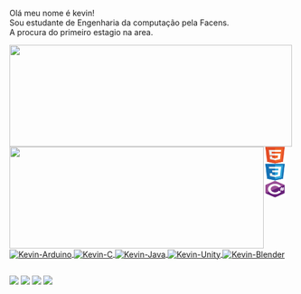 Olá meu nome é kevin!<br>
Sou estudante de Engenharia da computação pela Facens.<br>
A procura do primeiro estagio na area.

<div>
  <a href="https://github.com/ChristopherKevin7">
  <img align="left" width="500" height="180em" src="https://github-readme-stats.vercel.app/api?username=ChristopherKevin7&show_icons=true&theme=tokyonight&include_all_commits=true&count_private=true&border_radius=15"/>
  <img align="left" width="450" height="180em" src="https://github-readme-stats.vercel.app/api/top-langs/?username=ChristopherKevin7&layout=compact&langs_count=7&title_color=DC143C&bg_color=DEG,000000,363636,000000&border_color=8A2BE2&border_radius=15"/>
</div>
<div style="display: inline_block">
  
  <img align="center" alt="Kevin-HTML" height="30" width="40" src="https://raw.githubusercontent.com/devicons/devicon/master/icons/html5/html5-original.svg">
  <img align="center" alt="Kevin-CSS" height="30" width="40" src="https://raw.githubusercontent.com/devicons/devicon/master/icons/css3/css3-original.svg">
  <img align="center" alt="Kevin-Csharp" height="30" width="40" src="https://raw.githubusercontent.com/devicons/devicon/master/icons/csharp/csharp-original.svg">
  <img align="center" alt="Kevin-Arduino" height="30" width="40" src="https://cdn.jsdelivr.net/gh/devicons/devicon/icons/arduino/arduino-original.svg" />
  <img align="center" alt="Kevin-C" height="30" width="40" src="https://cdn.jsdelivr.net/gh/devicons/devicon/icons/c/c-original.svg" />
  <img align="center" alt="Kevin-Java" height="30" width="40" src="https://cdn.jsdelivr.net/gh/devicons/devicon/icons/java/java-original.svg" />
  <img align="center" alt="Kevin-Unity" height="30" width="40" src="https://cdn.jsdelivr.net/gh/devicons/devicon/icons/unity/unity-original.svg" />
  <img align="center" alt="Kevin-Blender" height="30" width="40" src="https://cdn.jsdelivr.net/gh/devicons/devicon/icons/blender/blender-original.svg" />
</div>
  
  ##
 
<div> 
  <a href="https://instagram.com/kevincosta713" target="_blank"><img src="https://img.shields.io/badge/-Instagram-%23E4405F?style=for-the-badge&logo=instagram&logoColor=white" target="_blank"></a>
  <a href = "mailto:christopherkevin78@gmail.com"><img src="https://img.shields.io/badge/-Gmail-%23333?style=for-the-badge&logo=gmail&logoColor=white" target="_blank"></a>
  <a href="https://www.linkedin.com/in/christopher-kevin-costa-765582224/" target="_blank"><img src="https://img.shields.io/badge/-LinkedIn-%230077B5?style=for-the-badge&logo=linkedin&logoColor=white" target="_blank"></a> 
 <a href="https://wa.me/5511949663491>" target="_blank"><img src="https://img.shields.io/badge/WhatsApp-25D366?style=for-the-badge&logo=whatsapp&logoColor=white"><a/>
 
</div>
